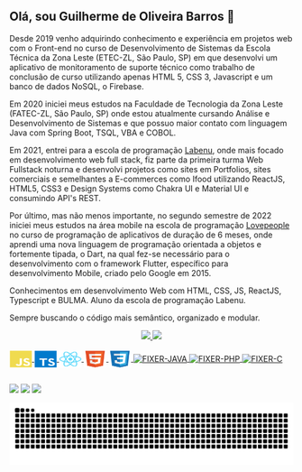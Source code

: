## Olá, sou Guilherme de Oliveira Barros 👋

Desde 2019 venho adquirindo conhecimento e experiência em projetos web com o Front-end no curso de Desenvolvimento de Sistemas da Escola Técnica da Zona Leste (ETEC-ZL, São Paulo, SP) em que desenvolvi um aplicativo de monitoramento de suporte técnico como trabalho de conclusão de curso utilizando apenas HTML 5, CSS 3, Javascript e um banco de dados NoSQL, o Firebase.

Em 2020 iniciei meus estudos na Faculdade de Tecnologia da Zona Leste (FATEC-ZL, São Paulo, SP) onde estou atualmente cursando Análise e Desenvolvimento de Sistemas e que possuo maior contato com linguagem Java com Spring Boot, TSQL, VBA e COBOL. 

Em 2021, entrei para a escola de programação [Labenu](https://github.com/future4code), onde mais focado em desenvolvimento web full stack, fiz parte da primeira turma Web Fullstack noturna e desenvolvi projetos como sites em Portfolios, sites comerciais e semelhantes a E-commerces como Ifood utilizando ReactJS, HTML5, CSS3 e Design Systems como Chakra UI e Material UI e consumindo API's REST.

Por último, mas não menos importante, no segundo semestre de 2022 iniciei meus estudos na área mobile na escola de programação [Lovepeople](https://www.lovepeople.com.br/) no curso de programação de aplicativos de duração de 6 meses, onde aprendi uma nova linguagem de programação orientada a objetos e fortemente tipada, o Dart, na qual fez-se necessário para o desenvolvimento com o framework Flutter, específico para desenvolvimento Mobile, criado pelo Google em 2015.

Conhecimentos em desenvolvimento Web com HTML, CSS, JS, ReactJS, Typescript e BULMA. Aluno da escola de programação Labenu.

Sempre buscando o código mais semântico, organizado e modular. 
<div align="center">
  <a href="https://github.com/FIXER3600">
  <img height="180em" src="https://github-readme-stats.vercel.app/api?username=FIXER3600&show_icons=true&theme=tokyonight&include_all_commits=true&count_private=true"/>
  <img height="180em" src="https://github-readme-stats.vercel.app/api/top-langs/?username=FIXER3600&layout=compact&langs_count=7&theme=tokyonight"/>
</div>
  <div style="display: inline_block"><br>
  <img align="center" alt="FIXER-Js" height="30" width="40" src="https://raw.githubusercontent.com/devicons/devicon/master/icons/javascript/javascript-plain.svg">
  <img align="center" alt="FIXER-Ts" height="30" width="40" src="https://raw.githubusercontent.com/devicons/devicon/master/icons/typescript/typescript-plain.svg">
  <img align="center" alt="FIXER-React" height="30" width="40" src="https://raw.githubusercontent.com/devicons/devicon/master/icons/react/react-original.svg">
  <img align="center" alt="FIXER-HTML" height="30" width="40" src="https://raw.githubusercontent.com/devicons/devicon/master/icons/html5/html5-original.svg">
  <img align="center" alt="FIXER-CSS" height="30" width="40" src="https://raw.githubusercontent.com/devicons/devicon/master/icons/css3/css3-original.svg">
    <img align="center" alt="FIXER-JAVA" height="40" width="30" src="https://img.icons8.com/color/48/000000/java-coffee-cup-logo--v2.png"/>
  <img align="center" alt="FIXER-PHP" height="30" width="30" src="https://cdn.icon-icons.com/icons2/2415/PNG/512/php_plain_logo_icon_146397.png"> 
    <img align="center" alt="FIXER-C" height="30" width="30" src="https://cdn.icon-icons.com/icons2/2415/PNG/512/c_original_logo_icon_146611.png"
</div>
 
  ##
  
<div> 
  <a href = "mailto:guilhermecomercial51@gmail.com"><img src="https://img.shields.io/badge/Gmail-D14836?style=for-the-badge&logo=gmail&logoColor=white" target="_blank"></a>
  <a href="https://www.linkedin.com/in/guilherme-barros-43258a191/" target="_blank"><img src="https://img.shields.io/badge/-LinkedIn-%230077B5?style=for-the-badge&logo=linkedin&logoColor=white" target="_blank"></a> 
    <a href="https://discord.com/users/397724141580451850" target="_blank"><img src="https://img.shields.io/badge/Discord-7289DA?style=for-the-badge&logo=discord&logoColor=white" target="_blank"></a> 
  
  ![Snake animation](https://github.com/FIXER3600/FIXER3600/blob/output/github-contribution-grid-snake.svg)
    
</div>
  

